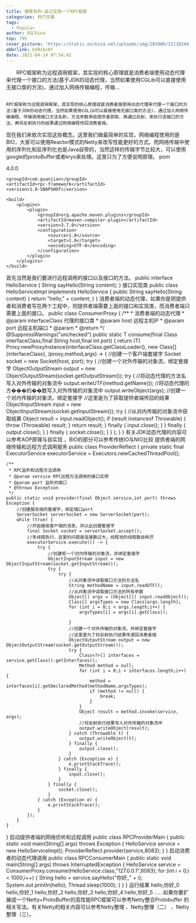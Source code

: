 ```yaml
---
title: 推荐系列-自己实现一个RPC框架
categories: 热门文章
tags:
  - Popular
author: OSChina
top: 795
cover_picture: 'https://static.oschina.net/uploads/img/202006/22110244_UuUs.jpg'
abbrlink: bd9cbc0f
date: 2021-04-14 07:54:42
---
```


&emsp;&emsp;RPC框架称为远程调用框架，其实现的核心原理就是消费者端使用动态代理来代理一个接口的方法(基于JDK的动态代理，当然如果使用CGLib可以直接使用无接口类的方法)，通过加入网络传输编程，传输...
<!-- more -->

                                                                                                                                                                                        RPC框架称为远程调用框架，其实现的核心原理就是消费者端使用动态代理来代理一个接口的方法(基于JDK的动态代理，当然如果使用CGLib可以直接使用无接口类的方法)，通过加入网络传输编程，传输调用接口方法名称，方法参数来给提供者获取，再通过反射，来执行该接口的方法，再将反射执行的结果通过网络编程传回消费者端。 
现在我们来依次实现这些概念。这里我们做最简单的实现，网络编程使用的是BIO，大家可以使用Reactor模式的Netty来改写性能更好的方式。而网络传输中使用的序列化和反序列化也是Java自带的，当然这样的传输字节比较大，可以使用google的protoBuffer或者kryo来处理。这里只为了方便说明原理。 
pom 
<?xml version="1.0" encoding="UTF-8"?>
<project xmlns="http://maven.apache.org/POM/4.0.0"
         xmlns:xsi="http://www.w3.org/2001/XMLSchema-instance"
         xsi:schemaLocation="http://maven.apache.org/POM/4.0.0 http://maven.apache.org/xsd/maven-4.0.0.xsd">
    <modelVersion>4.0.0</modelVersion>

    <groupId>com.guanjian</groupId>
    <artifactId>rpc-framework</artifactId>
    <version>1.0-SNAPSHOT</version>
    
    <build>
        <plugins>
            <plugin>
                <groupId>org.apache.maven.plugins</groupId>
                <artifactId>maven-compiler-plugin</artifactId>
                <version>3.7.0</version>
                <configuration>
                    <source>1.8</source>
                    <target>1.8</target>
                    <encoding>UTF-8</encoding>
                </configuration>
            </plugin>
        </plugins>
    </build>
</project> 
首先当然是我们要进行远程调用的接口以及接口的方法。 
public interface HelloService {
    String sayHello(String content);
} 
接口实现类 
public class HelloServiceImpl implements HelloService {
    public String sayHello(String content) {
        return "hello," + content;
    }
} 
消费者端的动态代理，如果你是把提供者和消费者写在两个工程中，则提供者端需要上面的接口和实现类，而消费者端只需要上面的接口。 
public class ConsumerProxy {
    /**
     * 消费者端的动态代理
     * @param interfaceClass 代理的接口类
     * @param host 远程主机IP
     * @param port 远程主机端口
     * @param <T>
     * @return
     */
    @SuppressWarnings("unchecked")
    public static <T> T consume(final Class<T> interfaceClass,final String host,final int port) {
        return (T) Proxy.newProxyInstance(interfaceClass.getClassLoader(),
                new Class[]{interfaceClass}, (proxy,method,args) -> {
                    //创建一个客户端套接字
                    Socket socket = new Socket(host, port);
                    try {
                        //创建一个对外传输的对象流，绑定套接字
                        ObjectOutputStream output = new ObjectOutputStream(socket.getOutputStream());
                        try {
                            //将动态代理的方法名写入对外传输的对象流中
                            output.writeUTF(method.getName());
                            //将动态代理的方���的��数写入对外传输的对象流中
                            output.writeObject(args);
                            //创建一个对内传输的对象流，绑定套接字
                            //这里是为了获取提供者端传回的结果
                            ObjectInputStream input = new ObjectInputStream(socket.getInputStream());
                            try {
                                //从对内传输的对象流中获取结果
                                Object result = input.readObject();
                                if (result instanceof Throwable) {
                                    throw (Throwable) result;
                                }
                                return result;
                            } finally {
                                input.close();
                            }
                        } finally {
                            output.close();
                        }
                    } finally {
                        socket.close();
                    }
                }
        );
    }
} 
有关JDK动态代理的内容可以参考AOP原理与自实现 ，BIO的部分可以参考传统IO与NIO比较  
提供者端的网络传输和远程方式调用服务 
public class ProviderReflect {
    private static final ExecutorService executorService = Executors.newCachedThreadPool();

    /**
     * RPC监听和远程方法调用
     * @param service RPC远程方法调用的接口实例
     * @param port 监听的端口
     * @throws Exception
     */
    public static void provider(final Object service,int port) throws Exception {
        //创建服务端的套接字，绑定端口port
        ServerSocket serverSocket = new ServerSocket(port);
        while (true) {
            //开始接收客户端的消息，并以此创建套接字
            final Socket socket = serverSocket.accept();
            //多线程执行，这里的问题是连接数过大，线程池的线程数会耗尽
            executorService.execute(() -> {
                try {
                    //创建呢一个对内传输的对象流，并绑定套接字
                    ObjectInputStream input = new ObjectInputStream(socket.getInputStream());
                    try {
                        try {
                            //从对象流中读取接口方法的方法名
                            String methodName = input.readUTF();
                            //从对象流中读取接口方法的所有参数
                            Object[] args = (Object[]) input.readObject();
                            Class[] argsTypes = new Class[args.length];
                            for (int i = 0;i < args.length;i++) {
                                argsTypes[i] = args[i].getClass();

                            }
                            //创建一个对外传输的对象流，并绑定套接字
                            //这里是为了将反射执行结果传递回消费者端
                            ObjectOutputStream output = new ObjectOutputStream(socket.getOutputStream());
                            try {
                                Class<?>[] interfaces = service.getClass().getInterfaces();
                                Method method = null;
                                for (int i = 0;i < interfaces.length;i++) {
                                    method = interfaces[i].getDeclaredMethod(methodName,argsTypes);
                                    if (method != null) {
                                        break;
                                    }
                                }
                                Object result = method.invoke(service, args);
                                //将反射执行结果写入对外传输的对象流中
                                output.writeObject(result);
                            } catch (Throwable t) {
                                output.writeObject(t);
                            } finally {
                                output.close();
                            }
                        } catch (Exception e) {
                            e.printStackTrace();
                        } finally {
                            input.close();
                        }
                    } finally {
                        socket.close();
                    }
                } catch (Exception e) {
                    e.printStackTrace();
                }
            });
        }
    }
} 
启动提供者端的网络侦听和远程调用 
public class RPCProviderMain {
    public static void main(String[] args) throws Exception {
        HelloService service = new HelloServiceImpl();
        ProviderReflect.provider(service,8083);
    }
} 
启动消费者的动态代理调用 
public class RPCConsumerMain {
    public static void main(String[] args) throws InterruptedException {
        HelloService service = ConsumerProxy.consume(HelloService.class,"127.0.0.1",8083);
        for (int i = 0;i < 1000;i++) {
            String hello = service.sayHello("你好_" + i);
            System.out.println(hello);
            Thread.sleep(1000);
        }
    }
} 
运行结果 
hello,你好_0 hello,你好_1 hello,你好_2 hello,你好_3 hello,你好_4 hello,你好_5 
..... 
如果你要扩展成一个Netty+ProtoBuffer的高性能RPC框架可以参考Netty整合Protobuffer 的相关写法。有关Netty的相关内容可以参考Netty整理 、Netty整理（二） 、Netty整理（三）。
                                        